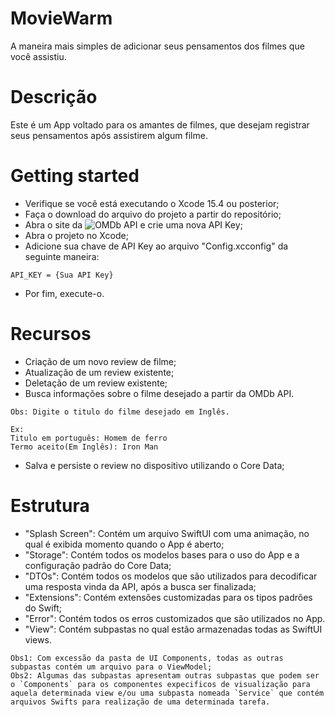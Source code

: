 # MovieWarm
A maneira mais simples de adicionar seus pensamentos dos filmes que você assistiu.
 
# Descrição
Este é um App voltado para os amantes de filmes, que desejam registrar seus pensamentos após assistirem algum filme.

# Getting started
- Verifique se você está executando o Xcode 15.4 ou posterior;
- Faça o download do arquivo do projeto a partir do repositório;
- Abra o site da ![OMDb API](http://www.omdbapi.com) e crie uma nova API Key;
- Abra o projeto no Xcode;
- Adicione sua chave de API Key ao arquivo "Config.xcconfig" da seguinte maneira: <br> 
```
API_KEY = {Sua API Key}
```
- Por fim, execute-o.

# Recursos
- Criação de um novo review de filme;
- Atualização de um review existente;
- Deletação de um review existente;
- Busca informações sobre o filme desejado a partir da OMDb API. <br>
```
Obs: Digite o titulo do filme desejado em Inglês.

Ex: 
Titulo em português: Homem de ferro
Termo aceito(Em Inglês): Iron Man
```
- Salva e persiste o review no dispositivo utilizando o Core Data;

# Estrutura
- "Splash Screen": Contém um arquivo SwiftUI com uma animação, no qual é exibida momento quando o App é aberto;
- "Storage": Contém todos os modelos bases para o uso do App e a configuração padrão do Core Data;
- "DTOs": Contém todos os modelos que são utilizados para decodificar uma resposta vinda da API, após a busca ser finalizada;
- "Extensions": Contém extensões customizadas para os tipos padrões do Swift;
- "Error": Contém todos os erros customizados que são utilizados no App.
- "View": Contém subpastas no qual estão armazenadas todas as SwiftUI views.<br>
```
Obs1: Com excessão da pasta de UI Components, todas as outras subpastas contém um arquivo para o ViewModel;
Obs2: Algumas das subpastas apresentam outras subpastas que podem ser o `Components` para os componentes expecificos de visualização para aquela determinada view e/ou uma subpasta nomeada `Service` que contém arquivos Swifts para realização de uma determinada tarefa.
```


